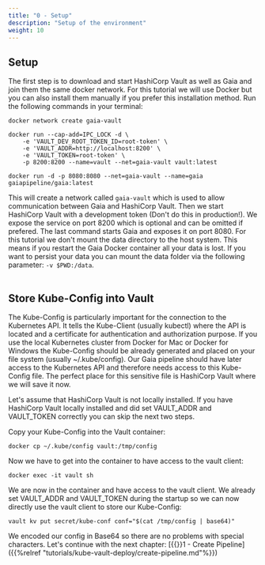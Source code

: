 ```yaml
---
title: "0 - Setup"
description: "Setup of the environment"
weight: 10
---
```


## Setup

The first step is to download and start HashiCorp Vault as well as Gaia and join them the same docker network. For this tutorial we will use Docker but you can also install them manually if you prefer this installation method. Run the following commands in your terminal:

```
docker network create gaia-vault
```

```
docker run --cap-add=IPC_LOCK -d \
    -e 'VAULT_DEV_ROOT_TOKEN_ID=root-token' \
    -e 'VAULT_ADDR=http://localhost:8200' \
    -e 'VAULT_TOKEN=root-token' \
    -p 8200:8200 --name=vault --net=gaia-vault vault:latest
```

```
docker run -d -p 8080:8080 --net=gaia-vault --name=gaia gaiapipeline/gaia:latest
```

This will create a network called `gaia-vault` which is used to allow communication between Gaia and HashiCorp Vault. Then we start HashiCorp Vault with a development token (Don't do this in production!). We expose the service on port 8200 which is optional and can be omitted if prefered. The last command starts Gaia and exposes it on port 8080. 
For this tutorial we don't mount the data directory to the host system. This means if you restart the Gaia Docker container all your data is lost. If you want to persist your data you can mount the data folder via the following parameter: `-v $PWD:/data`.
<br /><br />

## Store Kube-Config into Vault

The Kube-Config is particularly important for the connection to the Kubernetes API. It tells the Kube-Client (usually kubectl) where the API is located and a certificate for authentication and authorization purpose.
If you use the local Kubernetes cluster from Docker for Mac or Docker for Windows the Kube-Config should be already generated and placed on your file system (usually ~/.kube/config).
Our Gaia pipeline should have later access to the Kubernetes API and therefore needs access to this Kube-Config file.
The perfect place for this sensitive file is HashiCorp Vault where we will save it now.

Let's assume that HashiCorp Vault is not locally installed. If you have HashiCorp Vault locally installed and did set VAULT_ADDR and VAULT_TOKEN correctly you can skip the next two steps. 

Copy your Kube-Config into the Vault container:

```
docker cp ~/.kube/config vault:/tmp/config
```

Now we have to get into the container to have access to the vault client:

```
docker exec -it vault sh
```

We are now in the container and have access to the vault client. We already set VAULT_ADDR and VAULT_TOKEN during the startup so we can now directly use the vault client to store our Kube-Config:

```
vault kv put secret/kube-conf conf="$(cat /tmp/config | base64)"
```

We encoded our config in Base64 so there are no problems with special characters. 
Let's continue with the next chapter: [{{<icon circle-arrow-right>}}1 - Create Pipeline]({{%relref "tutorials/kube-vault-deploy/create-pipeline.md"%}})
